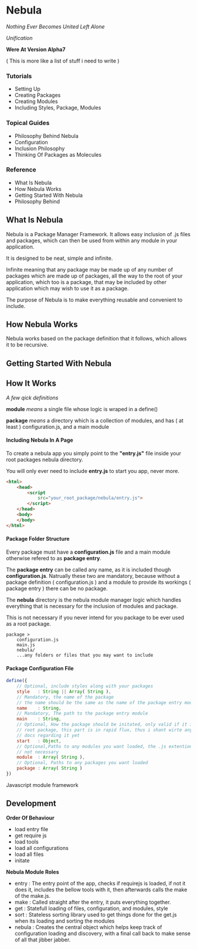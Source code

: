 Nebula
======

*Nothing Ever Becomes United Left Alone*

*Unification*

**Were At Version Alpha7**

( This is more like a list of stuff i need to write )

### Tutorials
- Setting Up
- Creating Packages
- Creating Modules
- Including Styles, Package, Modules
 
### Topical Guides
- Philosophy Behind Nebula
- Configuration
- Inclusion Philosophy
- Thinking Of Packages as Molecules

### Reference

- What Is Nebula
- How Nebula Works
- Getting Started With Nebula
- Philosophy Behind

## What Is Nebula

Nebula is a Package Manager Framework. It allows easy inclusion of .js files and packages, which can then be used from within any module 
in your application.

It is designed to be neat, simple and infinite. 

Infinite meaning that any package may be made up of any number of packages which are made up of packages, all the way to the root of your application, which too is a package, that may be included by other application which may wish to use it as a package.

The purpose of Nebula is to make everything reusable and convenient to include.

## How Nebula Works

Nebula works based on the package definition that it follows, which allows it to be recursive.

## Getting Started With Nebula

## How It Works

*A few qick definitions*

**module** *means* a single file whose logic is wraped in a define()

**package** *means* a directory which is a collection of modules, and has ( at least ) configuration.js, and a main module

#### Including Nebula In A Page ####

To create a nebula app you simply point to the **"entry.js"** file inside your root packages nebula directory.

You will only ever need to include **entry.js** to start you app, never more.

```html
<html>
    <head>
        <script
            src="your_root_package/nebula/entry.js">
        </script>
    </head>
    <body>
    </body>
</html>
```

#### Package Folder Structure ####

Every package must have a **configuration.js** file and a main module otherwise refered to as **package entry**.

The **package entry** can be called any name, as it is included though 
**configuration.js**. Natrually these two are mandatory, because without a package definition ( configuration.js ) and a module to provide its workings ( package entry ) there can be no package.

The **nebula** directory is the nebula module manager logic which handles everything that is necessary for the inclusion of modules and package.

This is not necessary if you never intend for you package to be ever used as a root package.

``` 
package >
    configuration.js
    main.js 
    nebula/
    ...any folders or files that you may want to include
```

#### Package Configuration File

```javascript
define({
    // Optional, include styles along with your packages
    style   : String || Array( String ),
    // Mandatory, the name of the package 
    // the name should be the same as the name of the package entry module
    name    : String,
    // Mandatory, The path to the package entry module
    main    : String,
    // Optional, How the package should be initated, only valid if it is the 
    // root package, this part is in rapid flux, thus i shant wirte any 
    // docs regarding it yet
    start   : Object,
    // Optional,Paths to any modules you want loaded, the .js extention is 
    // not necessary
    module  : Array( String ),
    // Optional, Paths to any packages you want loaded
    package : Array( String )
})
```

Javascript module framework

## Development ##

**Order Of Behaviour**
- load entry file
- get require js 
- load tools 
- load all configurations 
- load all files
- initate

**Nebula Module Roles**
- entry : The entry point of the app, checks if requirejs is loaded, if not it does it, includes the bellow tools with it, then afterwards calls the make of the make.js.
- make : Called straight after the entry, it puts everything together.
- get  : Statefull loading of files, configuration, and modules, style
- sort : Stateless sorting library used to get things done for the get.js when its loading and sorting the modules
- nebula : Creates the central object which helps keep track of configuration loading and discovery, with a final call back to make sense of all that jibber jabber.